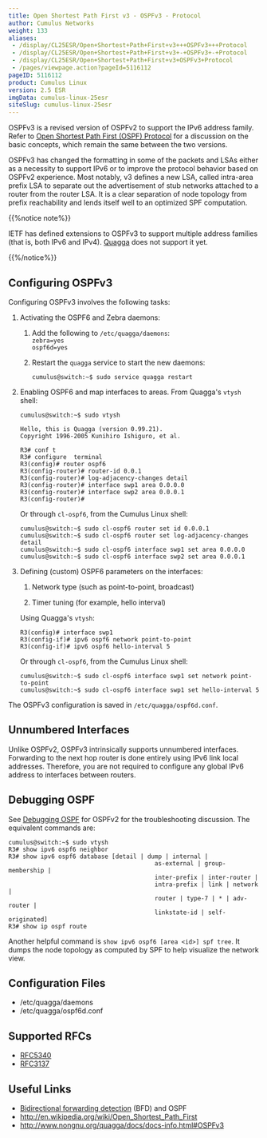 ```yaml
---
title: Open Shortest Path First v3 - OSPFv3 - Protocol
author: Cumulus Networks
weight: 133
aliases:
 - /display/CL25ESR/Open+Shortest+Path+First+v3+++OSPFv3+++Protocol
 - /display/CL25ESR/Open+Shortest+Path+First+v3+-+OSPFv3+-+Protocol
 - /display/CL25ESR/Open+Shortest+Path+First+v3+OSPFv3+Protocol
 - /pages/viewpage.action?pageId=5116112
pageID: 5116112
product: Cumulus Linux
version: 2.5 ESR
imgData: cumulus-linux-25esr
siteSlug: cumulus-linux-25esr
---
```

OSPFv3 is a revised version of OSPFv2 to support the IPv6 address
family. Refer to [Open Shortest Path First (OSPF)
Protocol](/version/cumulus-linux-25esr/Layer-3-Features/Open-Shortest-Path-First-OSPF-Protocol)
for a discussion on the basic concepts, which remain the same between
the two versions.

OSPFv3 has changed the formatting in some of the packets and LSAs either
as a necessity to support IPv6 or to improve the protocol behavior based
on OSPFv2 experience. Most notably, v3 defines a new LSA, called
intra-area prefix LSA to separate out the advertisement of stub networks
attached to a router from the router LSA. It is a clear separation of
node topology from prefix reachability and lends itself well to an
optimized SPF computation.

{{%notice note%}}

IETF has defined extensions to OSPFv3 to support multiple address
families (that is, both IPv6 and IPv4).
[Quagga](/version/cumulus-linux-25esr/Layer-3-Features/Quagga-Overview)
does not support it yet.

{{%/notice%}}

## Configuring OSPFv3

Configuring OSPFv3 involves the following tasks:

1.  Activating the OSPF6 and Zebra daemons:
    
    1.  Add the following to `/etc/quagga/daemons`:  
        `zebra=yes`  
        `ospf6d=yes`
    
    2.  Restart the `quagga` service to start the new daemons:
        
            cumulus@switch:~$ sudo service quagga restart

2.  Enabling OSPF6 and map interfaces to areas. From Quagga's `vtysh`
    shell:
    
        cumulus@switch:~$ sudo vtysh
        
        Hello, this is Quagga (version 0.99.21).
        Copyright 1996-2005 Kunihiro Ishiguro, et al.
        
        R3# conf t
        R3# configure  terminal
        R3(config)# router ospf6
        R3(config-router)# router-id 0.0.1
        R3(config-router)# log-adjacency-changes detail
        R3(config-router)# interface swp1 area 0.0.0.0
        R3(config-router)# interface swp2 area 0.0.0.1
        R3(config-router)#
    
    Or through `cl-ospf6`, from the Cumulus Linux shell:
    
        cumulus@switch:~$ sudo cl-ospf6 router set id 0.0.0.1
        cumulus@switch:~$ sudo cl-ospf6 router set log-adjacency-changes detail
        cumulus@switch:~$ sudo cl-ospf6 interface swp1 set area 0.0.0.0
        cumulus@switch:~$ sudo cl-ospf6 interface swp2 set area 0.0.0.1

3.  Defining (custom) OSPF6 parameters on the interfaces:
    
    1.  Network type (such as point-to-point, broadcast)
    
    2.  Timer tuning (for example, hello interval)
    
    Using Quagga's `vtysh`:
    
        R3(config)# interface swp1
        R3(config-if)# ipv6 ospf6 network point-to-point
        R3(config-if)# ipv6 ospf6 hello-interval 5
    
    Or through `cl-ospf6`, from the Cumulus Linux shell:
    
        cumulus@switch:~$ sudo cl-ospf6 interface swp1 set network point-to-point
        cumulus@switch:~$ sudo cl-ospf6 interface swp1 set hello-interval 5

The OSPFv3 configuration is saved in `/etc/quagga/ospf6d.conf`.

## Unnumbered Interfaces

Unlike OSPFv2, OSPFv3 intrinsically supports unnumbered interfaces.
Forwarding to the next hop router is done entirely using IPv6 link local
addresses. Therefore, you are not required to configure any global IPv6
address to interfaces between routers.

## Debugging OSPF

See [Debugging OSPF](/version/cumulus-linux-25esr/Layer-3-Features/Open-Shortest-Path-First-OSPF-Protocol/#debugging-ospf)
for OSPFv2 for the troubleshooting discussion. The equivalent commands are:

    cumulus@switch:~$ sudo vtysh
    R3# show ipv6 ospf6 neighbor
    R3# show ipv6 ospf6 database [detail | dump | internal |
                                             as-external | group-membership |
                                             inter-prefix | inter-router |
                                             intra-prefix | link | network |
                                             router | type-7 | * | adv-router |
                                             linkstate-id | self-originated]
    R3# show ip ospf route

Another helpful command is `show ipv6 ospf6 [area <id>] spf tree`. It dumps 
the node topology as computed by SPF to help visualize the network view.

## Configuration Files

  - /etc/quagga/daemons
  - /etc/quagga/ospf6d.conf

## Supported RFCs

  - [RFC5340](http://tools.ietf.org/rfc/rfc5340)
  - [RFC3137](http://tools.ietf.org/rfc/rfc3137)

## Useful Links

  - [Bidirectional forwarding detection](/version/cumulus-linux-25esr/Layer-3-Features/Bidirectional-Forwarding-Detection-BFD)
    (BFD) and OSPF
  - <http://en.wikipedia.org/wiki/Open_Shortest_Path_First>
  - <http://www.nongnu.org/quagga/docs/docs-info.html#OSPFv3>

